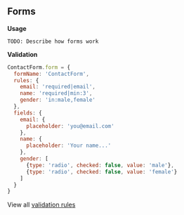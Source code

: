 ## Forms

**Usage**

`TODO: Describe how forms work`

**Validation**

```jsx
ContactForm.form = {
  formName: 'ContactForm',
  rules: {
    email: 'required|email',
    name: 'required|min:3',
    gender: 'in:male,female'
  },
  fields: {
    email: {
      placeholder: 'you@email.com'
    },
    name: {
      placeholder: 'Your name...'
    },
    gender: [
      {type: 'radio', checked: false, value: 'male'},
      {type: 'radio', checked: false, value: 'female'}
    ]
  }
}
```

View all [validation rules](https://github.com/eyedea-io/syncano-validate)
